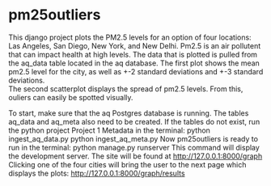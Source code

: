 # pm25outliers
This django project plots the PM2.5 levels for an option of four locations: Las Angeles, San Diego, New York, and New Delhi. Pm2.5 is an air pollutent that can impact health at high levels.
The data that is plotted is pulled from the aq_data table located in the aq database.
The first plot shows the mean pm2.5 level for the city, as well as +-2 standard deviations and +-3 standard deviations.  
The second scatterplot displays the spread of pm2.5 levels.  From this, ouliers can easily be spotted visually.

To start, make sure that the aq Postgres database is running.
The tables aq_data and aq_meta also need to be created. If the tables do not exist,
run the python project Project 1 Metadata in the terminal:
    python ingest_aq_data.py
    python ingest_aq_meta.py
Now pm25outliers is ready to run in the terminal:
    python manage.py runserver 
This command will display the development server.  The site will be found at 
    http://127.0.0.1:8000/graph
Clicking one of the four cities will bring the user to the next page which displays the plots: 
    http://127.0.0.1:8000/graph/results
